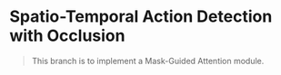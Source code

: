 # Spatio-Temporal Action Detection with Occlusion

> This branch is to implement a Mask-Guided Attention module.
